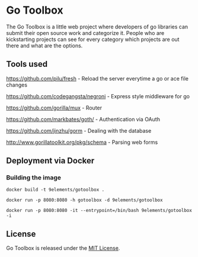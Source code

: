 # Go Toolbox

The Go Toolbox is a little web project where developers of go libraries can submit their open source work and categorize it.
People who are kickstarting projects can see for every category which projects are out there and what are the options.

## Tools used

https://github.com/pilu/fresh - Reload the server everytime a go or ace file changes

https://github.com/codegangsta/negroni - Express style middleware for go

https://github.com/gorilla/mux - Router

https://github.com/markbates/goth/ - Authentication via OAuth

https://github.com/jinzhu/gorm - Dealing with the database

http://www.gorillatoolkit.org/pkg/schema - Parsing web forms


## Deployment via Docker

### Building the image

    docker build -t 9elements/gotoolbox .

    docker run -p 8080:8080 -h gotoolbox -d 9elements/gotoolbox

    docker run -p 8080:8080 -it --entrypoint=/bin/bash 9elements/gotoolbox -i

## License

Go Toolbox is released under the [MIT License](http://www.opensource.org/licenses/MIT).
